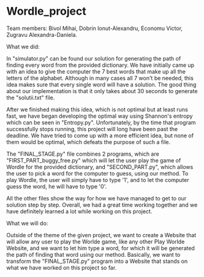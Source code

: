 # Wordle_project

Team members: Bivol Mihai, Dobrin Ionut-Alexandru, Economu Victor, Zugravu Alexandra-Daniela.

What we did:

   In "simulator.py" can be found our solution for generating the path of finding every word from the provided dictionary. We have initially came up with an idea to give the computer the 7 best words that make up all the letters of the alphabet. Although in many cases all 7 won't be needed, this idea makes sure that every single word will have a solution. The good thing about our implementation is that it only takes about 30 seconds to generate the "solutii.txt" file. 
   
   After we finished making this idea, which is not optimal but at least runs fast, we have began developing the optimal way using Shannon's entropy which can be seen in
"Entropy.py". Unfortunately, by the time that program successfully stops running, this project will long have been past the deadline. We have tried to come up with a more efficient idea, but none of them would be optimal, which defeats the purpose of such a file. 

  The "FINAL_STAGE.py" file combines 2 programs, which are "FIRST_PART_buggy_free.py" which will let the user play the game of Wordle for the provided dictionary, and "SECOND_PART.py", which allows the user to pick a word for the computer to guess, using our method. To play Wordle, the user will simply have to type '1', and to let the computer guess the word, he will have to type '0'.
  
  All the other files show the way for how we have managed to get to our solution step by step. Overall, we had a great time working together and we have definitely learned a lot while working on this project. 
  
What we will do:
  
  Outside of the theme of the given project, we want to create a Website that will allow any user to play the Worlde game, like any other Play Worlde Website, and we want to let him type a word, for which it will be generated the path of finding that word using our method. Basically, we want to transform the "FINAL_STAGE.py" program into a Website that stands on what we have worked on this project so far.  
  
